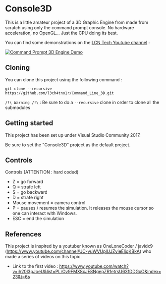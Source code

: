 # Console3D

This is a little amateur project of a 3D Graphic Engine from made from scratch using only the command prompt console. No hardware acceleration, no OpenGL... Just the CPU doing its best.

You can find some demonstrations on the [LCN Tech Youtube channel](https://www.youtube.com/playlist?list=PL0NNmrIQvIJHCW-YMVOoleqvXrl2RSmlE) :

[![Command Prompt 3D Engine Demo](https://img.youtube.com/vi/P9vdiZ7gYO0/0.jpg)](https://www.youtube.com/playlist?list=PL0NNmrIQvIJHCW-YMVOoleqvXrl2RSmlE)
  
## Cloning

You can clone this project using the following command :

`git clone --recursive https://github.com/l3ch4tno1r/Command_Line_3D.git`

`/!\ Warning /!\` : Be sure to do a `--recursive` clone in order to clone all the submodules

## Getting started

This project has been set up under Visual Studio Community 2017.

Be sure to set the "Console3D" project as the default project.

## Controls
    
Controls (ATTENTION : hard coded)
  - Z = go forward
  - Q = strafe left
  - S = go backward
  - D = strafe right
  - Mouse movement = camera control
  - P = pauses / resumes the simulation. It releases the mouse cursor so one can interact with Windows.
  - ESC = end the simulation

## References

This project is inspired by a youtuber known as OneLoneCoder / javidx9 (https://www.youtube.com/channel/UC-yuWVUplUJZvieEligKBkA) who made a series of videos on this topic.
  - Link to the first video : https://www.youtube.com/watch?v=ih20l3pJoeU&list=PLrOv9FMX8xJE8NgepZR1etrsU63fDDGxO&index=23&t=6s
